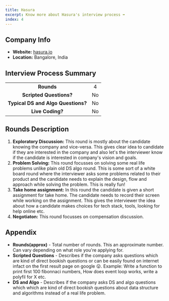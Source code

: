 ```yaml
---
title: Hasura
excerpt: Know more about Hasura's interview process ➡️
index: 4
---
```

## Company Info
- **Website:** [hasura.io](https://hasura.io/)
- **Location:** Bangalore, India

## Interview Process Summary
|                                    |       |
| :--------------------------------: | :---: |
|             **Rounds**             |   4   |
|      **Scripted Questions?**       |  No   |
| **Typical DS and Algo Questions?** |  No   |
|          **Live Coding?**          |  No   |

## Rounds Description
1. **Exploratory Discussion:** This round is mostly about the candidate knowing the company and vice-versa. This gives clear idea to candidate if they are interested in the company and also let's the interviewer know if the candidate is interested in company's vision and goals.
2. **Problem Solving:** This round focusses on solving some real life problems unlike plain old DS algo round. This is some sort of a white board round where the interviewer asks some problems related to their product and the candidate needs to explain the design, flow and approach while solving the problem. This is really fun!
3. **Take home assignment:** In this round the candidate is given a short assignment for take home. The candidate needs to record their screen while working on the assignment. This gives the interviewer the idea about how a candidate makes choices for tech stack, tools, looking for help online etc.
4. **Negotiaton:** This round focusses on compensation discussion.

## Appendix
- **Rounds(approx)** - Total number of rounds. This an approximate number. Can vary depending on what role you're applying for.
- **Scripted Questions** - Describes if the company asks questions which are kind of direct bookish questions or can be easily found on internet infact on the first result page on google 😛. Example: Write a function to print first 100 fibonnaci numbers, How does event loop works, write a polyfil for X etc.
- **DS and Algo** - Describes if the company asks DS and algo questions which which are kind of direct bookish questions about data structure and algorithms instead of a real life problem.